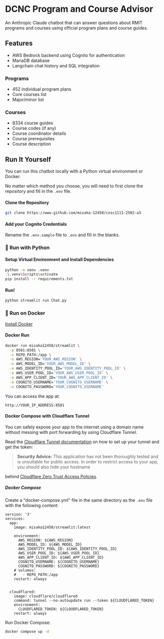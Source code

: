 # DCNC Program and Course Advisor

An Anthropic Claude chatbot that can answer questions about RMIT programs and
courses using official program plans and course guides.

## Features

- AWS Bedrock backend using Cognito for authentication
- MariaDB database
- Langchain chat history and SQL integration

### Programs

- 452 individual program plans
- Core courses list
- Major/minor list

### Courses

- 8334 course guides
- Course codes (if any)
- Course coordinator details
- Course prerequisites
- Course description

## Run It Yourself

You can run this chatbot locally with a Python virtual environment or Docker.

No matter which method you choose, you will need to first clone the repository
and fill in the `.env` file.

#### Clone the Repository

```bash
git clone https://www.github.com/misaka-12450/cosc1111-2502-a3
```

#### Add your Cognito Credentials

Rename the `.env.sample` file to `.env` and fill in the blanks.

### 🐍 Run with Python

#### Setup Virtual Environment and Install Dependencies

```bash
python -m venv .venv
.\.venv\Scripts\activate
pip install -r requirements.txt
```

#### Run!

```bash
python streamlit run Chat.py
```

### 🚢 Run on Docker

[Install Docker](https://www.docker.com/get-started/)

#### Docker Run

```bash
docker run misaka12450/streamlit \
  -p 8501:8501 \
  -v REPO_PATH:/app \
  -e AWS_REGION='YOUR_AWS_REGION' \
  -e AWS_MODEL_ID='YOUR_AWS_MODEL_ID' \
  -e AWS_IDENTITY_POOL_ID='YOUR_AWS_IDENTITY_POOL_ID' \
  -e AWS_USER_POOL_ID='YOUR_AWS_USER_POOL_ID' \
  -e AWS_APP_CLIENT_ID='YOUR_AWS_APP_CLIENT_ID' \
  -e COGNITO_USERNAME='YOUR_COGNITO_USERNAME' \
  -e COGNITO_PASSWORD='YOUR_COGNITO_USERNAME'
```

You can access the app at:

```
http://YOUR_IP_ADDRESS:8501
```

#### Docker Compose with Cloudflare Tunnel

You can safely expose your app to the internet using a domain name without
messing with port forwarding by using
Cloudflare Tunnel.

Read
the [Cloudflare Tunnel documentation](https://developers.cloudflare.com/cloudflare-one/connections/connect-networks/get-started/create-remote-tunnel/)
on how to set up your tunnel and get the token:

> **Security Advice:** This application has not been thoroughly tested and is
> unsuitable for public access.
> In order to restrict access to your app, you should also hide your hostname
>
behind [Cloudflare Zero Trust Access Policies](https://developers.cloudflare.com/cloudflare-one/applications/).

##### Docker Compose

Create a "docker-compose.yml" file in the same directory as the `.env` file with
the following content:

```
version: '3'
services:
  app:
    image: misaka12450/streamlit:latest

    environment:
      AWS_REGION: ${AWS_REGION}
      AWS_MODEL_ID: ${AWS_MODEL_ID}
      AWS_IDENTITY_POOL_ID: ${AWS_IDENTITY_POOL_ID}
      AWS_USER_POOL_ID: ${AWS_USER_POOL_ID}
      AWS_APP_CLIENT_ID: ${AWS_APP_CLIENT_ID}
      COGNITO_USERNAME: ${COGNITO_USERNAME}
      COGNITO_PASSWORD: ${COGNITO_PASSWORD}
    # volumes:
    #   - REPO_PATH:/app
    restart: always


  cloudflared:
    image: cloudflare/cloudflared
    command: tunnel --no-autoupdate run --token ${CLOUDFLARED_TOKEN}
    environment:
      CLOUDFLARED_TOKEN: ${CLOUDFLARED_TOKEN}
    restart: always
```

Run Docker Compose:

```bash
docker compose up -d
```


